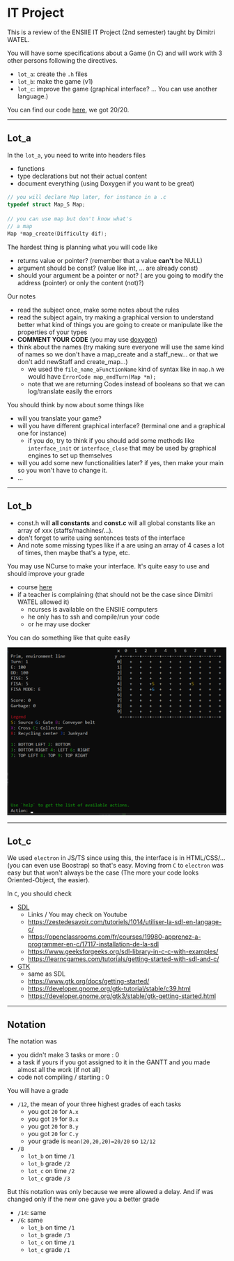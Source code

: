 # IT Project

This is a review of the ENSIIE IT Project (2nd
semester) taught by Dimitri WATEL.

You will have some specifications about a Game (in C) and
will work with 3 other persons following the
directives.

* ``lot_a``: create the `.h` files
* ``lot_b``: make the game (v1)
* ``lot_c``: improve the game (graphical interface? ...
  You can use another language.)

You can find our code [here](https://github.com/lgs-games/prim/tree/master/version_c),
we got 20/20.
  
<hr class="sr">

## Lot_a

In the ``lot_a``, you need to write into headers
files

* functions
* type declarations but not their actual
content
* document everything (using Doxygen if you want to be great)

```c
// you will declare Map later, for instance in a .c
typedef struct Map_S Map;

// you can use map but don't know what's
// a map
Map *map_create(Difficulty dif);
```

The hardest thing is planning what you will code
like

* returns value or pointer? (remember that
  a value **can't** be NULL)
* argument should be const? (value like int, ...
  are already const)
* should your argument be a pointer or not? (
  are you going to modify the
  address (pointer) or only the content
  (not)?)

Our notes

* read the subject once, make some notes about the rules
* read the subject again, try making a graphical version
  to understand better what kind of things you are
  going to create or manipulate like the properties
  of your types
* **COMMENT YOUR CODE** (you may use
  [doxygen](../../tools/doxygen/index.md))
* think about the names (try making sure
  everyone will use the same kind of names so we don't
  have a map_create and a staff_new... or that we don't
  add newStaff and create_map...)
  * we used the ``file_name_aFunctionName``
  kind of syntax like in ``map.h`` we would
    have ``ErrorCode map_endTurn(Map *m);``
  * note that we are returning Codes instead
  of booleans so that we can log/translate
    easily the errors

You should think by now about some things like

* will you translate your game?
* will you have different graphical
  interface? (terminal one and a graphical one
  for instance)
  * if you do, try to think if you should
  add some methods like ``interface_init``
  or ``interface_close`` that may be used
  by graphical engines to set up themselves
* will you add some new functionalities later?
  if yes, then make your
  main so you won't have to
  change it.
* ...

<hr class="sl">

## Lot_b

* const.h will **all constants** and **const.c**
  will all global constants like an array of
  xxx (staffs/machines/...).
* don't forget to write using sentences
  tests of the interface
* And note some missing types like if a are using
  an array of 4 cases a lot of times, then maybe
  that's a type, etc.
  
You may use NCurse to make your interface. It's
quite easy to use and should improve your grade

* course [here](../../info/c#using-ncurses)
* if a teacher is complaining (that should
  not be the case since Dimitri WATEL
  allowed it)
  * ncurses is available on the ENSIIE computers
  * he only has to ssh and compile/run your code
  * or he may use docker
  
You can do something like that quite easily

![ncurses](ncurses.png)

<hr class="sr">

## Lot_c

We used ``electron`` in JS/TS since using this,
the interface is in HTML/CSS/... (you can
even use Boostrap) so that's easy. Moving from
``C`` to `electron` was easy but that won't always
be the case (The more your code looks Oriented-Object,
the easier).

In ``C``, you should check

* [SDL](https://wiki.libsdl.org/Installation)
  * Links / You may check on Youtube
  * <https://zestedesavoir.com/tutoriels/1014/utiliser-la-sdl-en-langage-c/>
  * <https://openclassrooms.com/fr/courses/19980-apprenez-a-programmer-en-c/17117-installation-de-la-sdl>
  * <https://www.geeksforgeeks.org/sdl-library-in-c-c-with-examples/>
  * <https://learncgames.com/tutorials/getting-started-with-sdl-and-c/>
* [GTK](https://www.gtk.org/)
  * same as SDL
  * <https://www.gtk.org/docs/getting-started/>
  * <https://developer.gnome.org/gtk-tutorial/stable/c39.html>
  * <https://developer.gnome.org/gtk3/stable/gtk-getting-started.html>

<hr class="sl">

## Notation

The notation was

* you didn't make 3 tasks or more : 0
* a task if yours if you got assigned to it
  in the GANTT and you made almost all the work
  (if not all)
* code not compiling / starting : 0

You will have a grade

* ``/12``, the mean of your three highest grades
  of each tasks
  * you got ``20`` for `A.x`
  * you got ``19`` for `B.x`
  * you got ``20`` for `B.y`
  * you got ``20`` for `C.y`
  * your grade is ``mean(20,20,20)=20/20`` so `12/12`
* ``/8``
  * ``lot_b`` on time `/1`
  * ``lot_b`` grade `/2`
  * ``lot_c`` on time `/2`
  * ``lot_c`` grade `/3`

But this notation was only because we were allowed a delay.
And if was changed only if the new one gave you
a better grade

* ``/14``: same
* ``/6``: same
  * ``lot_b`` on time `/1`
  * ``lot_b`` grade `/3`
  * ``lot_c`` on time `/1`
  * ``lot_c`` grade `/1`